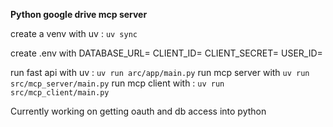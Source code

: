 **Python google drive mcp server**

create a venv with uv : `uv sync`

create .env with
DATABASE_URL=
CLIENT_ID=
CLIENT_SECRET=
USER_ID=

run fast api with uv : `uv run arc/app/main.py`
run mcp server with `uv run src/mcp_server/main.py`
run mcp client with : `uv run src/mcp_client/main.py`

Currently working on getting oauth and db access into python
